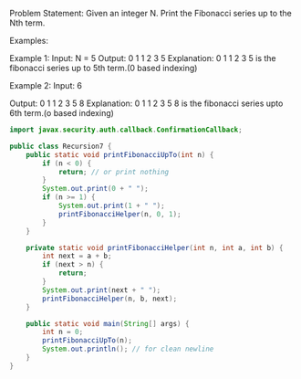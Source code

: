 Problem Statement: Given an integer N. Print the Fibonacci series up to the Nth term.

Examples:

Example 1:
Input: N = 5
Output: 0 1 1 2 3 5
Explanation: 0 1 1 2 3 5 is the fibonacci series up to 5th term.(0 based indexing)

Example 2:
Input: 6

Output: 0 1 1 2 3 5 8
Explanation: 0 1 1 2 3 5 8 is the fibonacci series upto 6th term.(o based indexing)

```java
import javax.security.auth.callback.ConfirmationCallback;

public class Recursion7 {
    public static void printFibonacciUpTo(int n) {
        if (n < 0) {
            return; // or print nothing
        }
        System.out.print(0 + " ");
        if (n >= 1) {
            System.out.print(1 + " ");
            printFibonacciHelper(n, 0, 1);
        }
    }

    private static void printFibonacciHelper(int n, int a, int b) {
        int next = a + b;
        if (next > n) {
            return;
        }
        System.out.print(next + " ");
        printFibonacciHelper(n, b, next);
    }

    public static void main(String[] args) {
        int n = 0;
        printFibonacciUpTo(n);
        System.out.println(); // for clean newline
    }
}

```